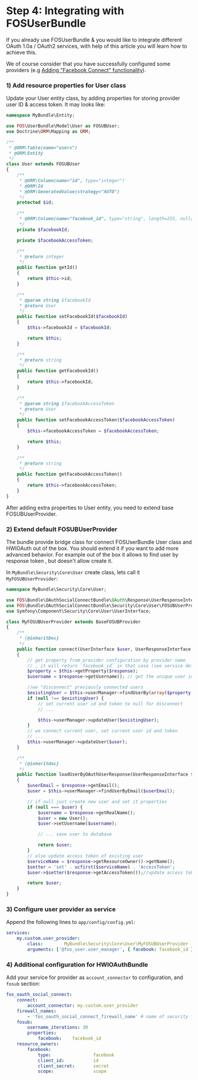 Step 4: Integrating with FOSUserBundle
======================================

If you already use FOSUserBundle & you would like to integrate different OAuth 1.0a / OAuth2 services,
with help of this article you will learn how to achieve this.

We of course consider that you have successfully configured some providers (e.g [Adding "Facebook Connect" functionality](bonus/facebook-connect.md)).

### 1) Add resource properties for User class

Update your User entity class, by adding properties for storing provider user ID & access token. It may looks like:

```php
namespace MyBundle\Entity;

use FOS\UserBundle\Model\User as FOSUBUser;
use Doctrine\ORM\Mapping as ORM;

/**
 * @ORM\Table(name="users")
 * @ORM\Entity
 */
class User extends FOSUBUser
{
    /**
     * @ORM\Column(name="id", type="integer")
     * @ORM\Id
     * @ORM\GeneratedValue(strategy="AUTO")
     */
    protected $id;

    /**
     * @ORM\Column(name="facebook_id", type="string", length=255, nullable=true)
     */
    private $facebookId;

    private $facebookAccessToken;

    /**
     * @return integer
     */
    public function getId()
    {
        return $this->id;
    }

    /**
     * @param string $facebookId
     * @return User
     */
    public function setFacebookId($facebookId)
    {
        $this->facebookId = $facebookId;

        return $this;
    }

    /**
     * @return string
     */
    public function getFacebookId()
    {
        return $this->facebookId;
    }

    /**
     * @param string $facebookAccessToken
     * @return User
     */
    public function setFacebookAccessToken($facebookAccessToken)
    {
        $this->facebookAccessToken = $facebookAccessToken;

        return $this;
    }

    /**
     * @return string
     */
    public function getFacebookAccessToken()
    {
        return $this->facebookAccessToken;
    }
}
```
After adding extra properties to User entity, you need to extend base FOSUBUserProvider.

### 2) Extend default FOSUBUserProvider

The bundle provide bridge class for connect FOSUserBundle User class and HWIOAuth out of the box.
You should extend it if you want to add more advanced behavior. For example out of the box it allows to find user by response token
, but doesn't allow create it.

In `MyBundle\Security\Core\User` create class, lets call it `MyFOSUBUserProvider`:

```php
namespace MyBundle\Security\Core\User;

use FOS\Bundle\OAuthSocialConnectBundle\OAuth\Response\UserResponseInterface;
use FOS\Bundle\OAuthSocialConnectBundle\Security\Core\User\FOSUBUserProvider as BaseFOSUBProvider;
use Symfony\Component\Security\Core\User\UserInterface;

class MyFOSUBUserProvider extends BaseFOSUBProvider
{
    /**
     * {@inheritDoc}
     */
    public function connect(UserInterface $user, UserResponseInterface $response)
    {
        // get property from provider configuration by provider name
        // , it will return `facebook_id` in that case (see service definition below)
        $property = $this->getProperty($response);
        $username = $response->getUsername(); // get the unique user identifier

        //we "disconnect" previously connected users
        $existingUser = $this->userManager->findUserBy(array($property => $username));
        if (null !== $existingUser) {
            // set current user id and token to null for disconnect
            // ...

            $this->userManager->updateUser($existingUser);
        }
        // we connect current user, set current user id and token
        // ...
        $this->userManager->updateUser($user);
    }

    /**
     * {@inheritdoc}
     */
    public function loadUserByOAuthUserResponse(UserResponseInterface $response)
    {
        $userEmail = $response->getEmail();
        $user = $this->userManager->findUserByEmail($userEmail);

        // if null just create new user and set it properties
        if (null === $user) {
            $username = $response->getRealName();
            $user = new User();
            $user->setUsername($username);

            // ... save user to database

            return $user;
        }
        // else update access token of existing user
        $serviceName = $response->getResourceOwner()->getName();
        $setter = 'set' . ucfirst($serviceName) . 'AccessToken';
        $user->$setter($response->getAccessToken());//update access token

        return $user;
    }
}
```

### 3) Configure user provider as service

Append the following lines to `app/config/config.yml`:

```yml
services:
    my.custom.user_provider:
        class:        MyBundle\Security\Core\User\MyFOSUBUserProvider
        arguments: ['@fos_user.user_manager', { facebook: facebook_id }]
```

### 4) Additional configuration for HWIOAuthBundle

Add your service for provider as `account_connector` to configuration, and `fosub` section:

```yml
fos_oauth_social_connect:
    connect:
        account_connector: my.custom.user_provider
    firewall_names:
        - 'fos_oauth_social_connect_firewall_name' # name of security firewall configured to work with HWIOAuthBundle
    fosub:
        username_iterations: 30
        properties:
            facebook:    facebook_id
    resource_owners:
        facebook:
            type:                facebook
            client_id:           id
            client_secret:       secret
            scope:               scope
```
